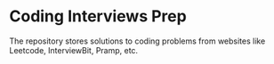 # Coding Interviews Prep

The repository stores solutions to coding problems from websites like Leetcode, InterviewBit, Pramp, etc.
